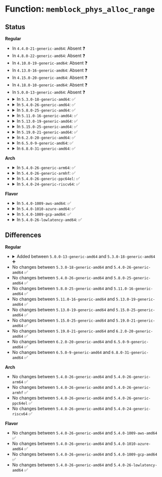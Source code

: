 # Function: <code>memblock_phys_alloc_range</code>

## Status
<b>Regular</b>
<ul>
<li>
In <code>4.4.0-21-generic-amd64</code>: Absent ❓
</li>
<li>
In <code>4.8.0-22-generic-amd64</code>: Absent ❓
</li>
<li>
In <code>4.10.0-19-generic-amd64</code>: Absent ❓
</li>
<li>
In <code>4.13.0-16-generic-amd64</code>: Absent ❓
</li>
<li>
In <code>4.15.0-20-generic-amd64</code>: Absent ❓
</li>
<li>
In <code>4.18.0-10-generic-amd64</code>: Absent ❓
</li>
<li>
In <code>5.0.0-13-generic-amd64</code>: Absent ❓
</li>
<li>
<details>
<summary>In <code>5.3.0-18-generic-amd64</code>: ✅</summary>

```c
phys_addr_t memblock_phys_alloc_range(phys_addr_t size, phys_addr_t align, phys_addr_t start, phys_addr_t end)
```

```json
{
  "name": "memblock_phys_alloc_range",
  "collision_type": "Unique Global",
  "inline_type": "No",
  "funcs": [
    {
      "addr": 18446744071604892182,
      "name": "memblock_phys_alloc_range",
      "external": true,
      "loc": "mm/memblock.c:1411",
      "file": "mm/memblock.c",
      "inline": "seen, unknown",
      "caller_inline": [],
      "caller_func": [
        "arch/x86/kernel/e820.c:e820__memblock_alloc_reserved",
        "mm/cma.c:cma_declare_contiguous",
        "mm/cma.c:cma_declare_contiguous",
        "drivers/firmware/efi/memmap.c:efi_memmap_alloc"
      ]
    }
  ],
  "symbols": [
    {
      "addr": 18446744071604892182,
      "name": "memblock_phys_alloc_range",
      "section": ".init.text",
      "bind": "STB_GLOBAL",
      "size": 20
    }
  ]
}
```
</details>
</li>
<li>
<details>
<summary>In <code>5.4.0-26-generic-amd64</code>: ✅</summary>

```c
phys_addr_t memblock_phys_alloc_range(phys_addr_t size, phys_addr_t align, phys_addr_t start, phys_addr_t end)
```

```json
{
  "name": "memblock_phys_alloc_range",
  "collision_type": "Unique Global",
  "inline_type": "No",
  "funcs": [
    {
      "addr": 18446744071604926087,
      "name": "memblock_phys_alloc_range",
      "external": true,
      "loc": "mm/memblock.c:1408",
      "file": "mm/memblock.c",
      "inline": "seen, unknown",
      "caller_inline": [],
      "caller_func": [
        "arch/x86/kernel/e820.c:e820__memblock_alloc_reserved",
        "mm/cma.c:cma_declare_contiguous",
        "mm/cma.c:cma_declare_contiguous",
        "drivers/firmware/efi/memmap.c:efi_memmap_alloc"
      ]
    }
  ],
  "symbols": [
    {
      "addr": 18446744071604926087,
      "name": "memblock_phys_alloc_range",
      "section": ".init.text",
      "bind": "STB_GLOBAL",
      "size": 20
    }
  ]
}
```
</details>
</li>
<li>
<details>
<summary>In <code>5.8.0-25-generic-amd64</code>: ✅</summary>

```c
phys_addr_t memblock_phys_alloc_range(phys_addr_t size, phys_addr_t align, phys_addr_t start, phys_addr_t end)
```

```json
{
  "name": "memblock_phys_alloc_range",
  "collision_type": "Unique Global",
  "inline_type": "No",
  "funcs": [
    {
      "addr": 18446744071609240509,
      "name": "memblock_phys_alloc_range",
      "external": true,
      "loc": "mm/memblock.c:1421",
      "file": "mm/memblock.c",
      "inline": "seen, unknown",
      "caller_inline": [],
      "caller_func": [
        "arch/x86/kernel/e820.c:e820__memblock_alloc_reserved",
        "drivers/firmware/efi/memmap.c:efi_memmap_alloc"
      ]
    }
  ],
  "symbols": [
    {
      "addr": 18446744071609240509,
      "name": "memblock_phys_alloc_range",
      "section": ".init.text",
      "bind": "STB_GLOBAL",
      "size": 23
    }
  ]
}
```
</details>
</li>
<li>
<details>
<summary>In <code>5.11.0-16-generic-amd64</code>: ✅</summary>

```c
phys_addr_t memblock_phys_alloc_range(phys_addr_t size, phys_addr_t align, phys_addr_t start, phys_addr_t end)
```

```json
{
  "name": "memblock_phys_alloc_range",
  "collision_type": "Unique Global",
  "inline_type": "No",
  "funcs": [
    {
      "addr": 18446744071612306918,
      "name": "memblock_phys_alloc_range",
      "external": true,
      "loc": "mm/memblock.c:1380",
      "file": "mm/memblock.c",
      "inline": "seen, unknown",
      "caller_inline": [],
      "caller_func": [
        "arch/x86/kernel/setup.c:reserve_crashkernel",
        "arch/x86/kernel/setup.c:reserve_crashkernel",
        "arch/x86/kernel/setup.c:reserve_crashkernel",
        "arch/x86/kernel/setup.c:reserve_crashkernel_low",
        "arch/x86/kernel/setup.c:relocate_initrd",
        "arch/x86/kernel/e820.c:e820__memblock_alloc_reserved",
        "drivers/firmware/efi/memmap.c:efi_memmap_alloc"
      ]
    }
  ],
  "symbols": [
    {
      "addr": 18446744071612306918,
      "name": "memblock_phys_alloc_range",
      "section": ".init.text",
      "bind": "STB_GLOBAL",
      "size": 113
    }
  ]
}
```
</details>
</li>
<li>
<details>
<summary>In <code>5.13.0-19-generic-amd64</code>: ✅</summary>

```c
phys_addr_t memblock_phys_alloc_range(phys_addr_t size, phys_addr_t align, phys_addr_t start, phys_addr_t end)
```

```json
{
  "name": "memblock_phys_alloc_range",
  "collision_type": "Unique Global",
  "inline_type": "No",
  "funcs": [
    {
      "addr": 18446744071614446735,
      "name": "memblock_phys_alloc_range",
      "external": true,
      "loc": "mm/memblock.c:1381",
      "file": "mm/memblock.c",
      "inline": "seen, unknown",
      "caller_inline": [],
      "caller_func": [
        "arch/x86/kernel/setup.c:setup_arch",
        "arch/x86/kernel/setup.c:reserve_crashkernel",
        "arch/x86/kernel/setup.c:reserve_crashkernel",
        "arch/x86/kernel/setup.c:reserve_crashkernel",
        "arch/x86/kernel/setup.c:reserve_crashkernel",
        "arch/x86/kernel/e820.c:e820__memblock_alloc_reserved",
        "drivers/firmware/efi/memmap.c:efi_memmap_alloc"
      ]
    }
  ],
  "symbols": [
    {
      "addr": 18446744071614446735,
      "name": "memblock_phys_alloc_range",
      "section": ".init.text",
      "bind": "STB_GLOBAL",
      "size": 113
    }
  ]
}
```
</details>
</li>
<li>
<details>
<summary>In <code>5.15.0-25-generic-amd64</code>: ✅</summary>

```c
phys_addr_t memblock_phys_alloc_range(phys_addr_t size, phys_addr_t align, phys_addr_t start, phys_addr_t end)
```

```json
{
  "name": "memblock_phys_alloc_range",
  "collision_type": "Unique Global",
  "inline_type": "No",
  "funcs": [
    {
      "addr": 18446744071615389653,
      "name": "memblock_phys_alloc_range",
      "external": true,
      "loc": "mm/memblock.c:1416",
      "file": "mm/memblock.c",
      "inline": "seen, unknown",
      "caller_inline": [],
      "caller_func": [
        "arch/x86/realmode/init.c:reserve_real_mode",
        "arch/x86/kernel/setup.c:setup_arch",
        "arch/x86/kernel/setup.c:reserve_crashkernel",
        "arch/x86/kernel/setup.c:reserve_crashkernel",
        "arch/x86/kernel/setup.c:reserve_crashkernel",
        "arch/x86/kernel/setup.c:reserve_crashkernel",
        "arch/x86/kernel/e820.c:e820__memblock_alloc_reserved",
        "arch/x86/kernel/aperture_64.c:gart_iommu_hole_init",
        "arch/x86/mm/init.c:init_mem_mapping",
        "arch/x86/mm/init.c:alloc_low_pages",
        "arch/x86/mm/numa.c:numa_alloc_distance",
        "drivers/acpi/tables.c:acpi_table_upgrade",
        "drivers/firmware/efi/memmap.c:efi_memmap_alloc"
      ]
    }
  ],
  "symbols": [
    {
      "addr": 18446744071615389653,
      "name": "memblock_phys_alloc_range",
      "section": ".init.text",
      "bind": "STB_GLOBAL",
      "size": 113
    }
  ]
}
```
</details>
</li>
<li>
<details>
<summary>In <code>5.19.0-21-generic-amd64</code>: ✅</summary>

```c
phys_addr_t memblock_phys_alloc_range(phys_addr_t size, phys_addr_t align, phys_addr_t start, phys_addr_t end)
```

```json
{
  "name": "memblock_phys_alloc_range",
  "collision_type": "Unique Global",
  "inline_type": "No",
  "funcs": [
    {
      "addr": 18446744071617179661,
      "name": "memblock_phys_alloc_range",
      "external": true,
      "loc": "mm/memblock.c:1423",
      "file": "mm/memblock.c",
      "inline": "seen, unknown",
      "caller_inline": [],
      "caller_func": [
        "arch/x86/realmode/init.c:reserve_real_mode",
        "arch/x86/kernel/setup.c:setup_arch",
        "arch/x86/kernel/setup.c:reserve_crashkernel",
        "arch/x86/kernel/setup.c:reserve_crashkernel",
        "arch/x86/kernel/setup.c:reserve_crashkernel",
        "arch/x86/kernel/setup.c:reserve_crashkernel",
        "arch/x86/kernel/e820.c:e820__memblock_alloc_reserved",
        "arch/x86/kernel/aperture_64.c:gart_iommu_hole_init",
        "arch/x86/mm/init.c:init_mem_mapping",
        "arch/x86/mm/init.c:alloc_low_pages",
        "arch/x86/mm/numa.c:numa_alloc_distance",
        "drivers/acpi/tables.c:acpi_table_upgrade",
        "drivers/firmware/efi/memmap.c:efi_memmap_alloc"
      ]
    }
  ],
  "symbols": [
    {
      "addr": 18446744071617179661,
      "name": "memblock_phys_alloc_range",
      "section": ".init.text",
      "bind": "STB_GLOBAL",
      "size": 129
    }
  ]
}
```
</details>
</li>
<li>
<details>
<summary>In <code>6.2.0-20-generic-amd64</code>: ✅</summary>

```c
phys_addr_t memblock_phys_alloc_range(phys_addr_t size, phys_addr_t align, phys_addr_t start, phys_addr_t end)
```

```json
{
  "name": "memblock_phys_alloc_range",
  "collision_type": "Unique Global",
  "inline_type": "No",
  "funcs": [
    {
      "addr": 18446744071627871360,
      "name": "memblock_phys_alloc_range",
      "external": true,
      "loc": "mm/memblock.c:1441",
      "file": "mm/memblock.c",
      "inline": "seen, unknown",
      "caller_inline": [],
      "caller_func": [
        "arch/x86/realmode/init.c:reserve_real_mode",
        "arch/x86/kernel/setup.c:setup_arch",
        "arch/x86/kernel/setup.c:reserve_crashkernel",
        "arch/x86/kernel/setup.c:reserve_crashkernel",
        "arch/x86/kernel/setup.c:reserve_crashkernel",
        "arch/x86/kernel/setup.c:reserve_crashkernel",
        "arch/x86/kernel/e820.c:e820__memblock_alloc_reserved",
        "arch/x86/kernel/aperture_64.c:gart_iommu_hole_init",
        "arch/x86/mm/init.c:init_mem_mapping",
        "arch/x86/mm/init.c:alloc_low_pages",
        "arch/x86/mm/numa.c:numa_alloc_distance",
        "arch/x86/platform/efi/memmap.c:efi_memmap_alloc",
        "drivers/acpi/tables.c:acpi_table_upgrade"
      ]
    }
  ],
  "symbols": [
    {
      "addr": 18446744071627871360,
      "name": "memblock_phys_alloc_range",
      "section": ".init.text",
      "bind": "STB_GLOBAL",
      "size": 134
    }
  ]
}
```
</details>
</li>
<li>
<details>
<summary>In <code>6.5.0-9-generic-amd64</code>: ✅</summary>

```c
phys_addr_t memblock_phys_alloc_range(phys_addr_t size, phys_addr_t align, phys_addr_t start, phys_addr_t end)
```

```json
{
  "name": "memblock_phys_alloc_range",
  "collision_type": "Unique Global",
  "inline_type": "No",
  "funcs": [
    {
      "addr": 18446744071619636368,
      "name": "memblock_phys_alloc_range",
      "external": true,
      "loc": "mm/memblock.c:1463",
      "file": "mm/memblock.c",
      "inline": "seen, unknown",
      "caller_inline": [],
      "caller_func": [
        "arch/x86/realmode/init.c:reserve_real_mode",
        "arch/x86/kernel/setup.c:setup_arch",
        "arch/x86/kernel/setup.c:reserve_crashkernel",
        "arch/x86/kernel/setup.c:reserve_crashkernel",
        "arch/x86/kernel/setup.c:reserve_crashkernel",
        "arch/x86/kernel/setup.c:reserve_crashkernel",
        "arch/x86/kernel/e820.c:e820__memblock_alloc_reserved",
        "arch/x86/kernel/aperture_64.c:gart_iommu_hole_init",
        "arch/x86/mm/init.c:init_mem_mapping",
        "arch/x86/mm/init.c:alloc_low_pages",
        "arch/x86/mm/numa.c:numa_alloc_distance",
        "arch/x86/platform/efi/memmap.c:efi_memmap_alloc",
        "drivers/acpi/tables.c:acpi_table_upgrade"
      ]
    }
  ],
  "symbols": [
    {
      "addr": 18446744071619636368,
      "name": "memblock_phys_alloc_range",
      "section": ".init.text",
      "bind": "STB_GLOBAL",
      "size": 134
    }
  ]
}
```
</details>
</li>
<li>
<details>
<summary>In <code>6.8.0-31-generic-amd64</code>: ✅</summary>

```c
phys_addr_t memblock_phys_alloc_range(phys_addr_t size, phys_addr_t align, phys_addr_t start, phys_addr_t end)
```

```json
{
  "name": "memblock_phys_alloc_range",
  "collision_type": "Unique Global",
  "inline_type": "No",
  "funcs": [
    {
      "addr": 18446744071621939776,
      "name": "memblock_phys_alloc_range",
      "external": true,
      "loc": "mm/memblock.c:1521",
      "file": "mm/memblock.c",
      "inline": "seen, unknown",
      "caller_inline": [],
      "caller_func": [
        "arch/x86/realmode/init.c:reserve_real_mode",
        "arch/x86/kernel/setup.c:setup_arch",
        "arch/x86/kernel/e820.c:e820__memblock_alloc_reserved",
        "arch/x86/kernel/aperture_64.c:gart_iommu_hole_init",
        "arch/x86/mm/init.c:init_mem_mapping",
        "arch/x86/mm/init.c:alloc_low_pages",
        "arch/x86/mm/numa.c:numa_alloc_distance",
        "arch/x86/platform/efi/memmap.c:efi_memmap_alloc",
        "kernel/crash_core.c:reserve_crashkernel_generic",
        "kernel/crash_core.c:reserve_crashkernel_generic",
        "drivers/acpi/tables.c:acpi_table_upgrade"
      ]
    }
  ],
  "symbols": [
    {
      "addr": 18446744071621939776,
      "name": "memblock_phys_alloc_range",
      "section": ".init.text",
      "bind": "STB_GLOBAL",
      "size": 134
    }
  ]
}
```
</details>
</li>
</ul>
<b>Arch</b>
<ul>
<li>
<details>
<summary>In <code>5.4.0-26-generic-arm64</code>: ✅</summary>

```c
phys_addr_t memblock_phys_alloc_range(phys_addr_t size, phys_addr_t align, phys_addr_t start, phys_addr_t end)
```

```json
{
  "name": "memblock_phys_alloc_range",
  "collision_type": "Unique Global",
  "inline_type": "No",
  "funcs": [
    {
      "addr": 18446603336510965332,
      "name": "memblock_phys_alloc_range",
      "external": true,
      "loc": "mm/memblock.c:1408",
      "file": "mm/memblock.c",
      "inline": "seen, unknown",
      "caller_inline": [],
      "caller_func": [
        "arch/arm64/mm/mmu.c:early_pgtable_alloc",
        "mm/cma.c:cma_declare_contiguous",
        "mm/cma.c:cma_declare_contiguous",
        "drivers/firmware/efi/memmap.c:efi_memmap_alloc"
      ]
    }
  ],
  "symbols": [
    {
      "addr": 18446603336510965332,
      "name": "memblock_phys_alloc_range",
      "section": ".init.text",
      "bind": "STB_GLOBAL",
      "size": 80
    }
  ]
}
```
</details>
</li>
<li>
<details>
<summary>In <code>5.4.0-26-generic-armhf</code>: ✅</summary>

```c
phys_addr_t memblock_phys_alloc_range(phys_addr_t size, phys_addr_t align, phys_addr_t start, phys_addr_t end)
```

```json
{
  "name": "memblock_phys_alloc_range",
  "collision_type": "Unique Global",
  "inline_type": "No",
  "funcs": [
    {
      "addr": 3243451864,
      "name": "memblock_phys_alloc_range",
      "external": true,
      "loc": "mm/memblock.c:1408",
      "file": "mm/memblock.c",
      "inline": "seen, unknown",
      "caller_inline": [],
      "caller_func": [
        "arch/arm/mm/init.c:arm_memblock_steal",
        "mm/cma.c:cma_declare_contiguous",
        "mm/cma.c:cma_declare_contiguous",
        "drivers/firmware/efi/memmap.c:efi_memmap_alloc"
      ]
    }
  ],
  "symbols": [
    {
      "addr": 3243451864,
      "name": "memblock_phys_alloc_range",
      "section": ".init.text",
      "bind": "STB_GLOBAL",
      "size": 44
    }
  ]
}
```
</details>
</li>
<li>
<details>
<summary>In <code>5.4.0-26-generic-ppc64el</code>: ✅</summary>

```c
phys_addr_t memblock_phys_alloc_range(phys_addr_t size, phys_addr_t align, phys_addr_t start, phys_addr_t end)
```

```json
{
  "name": "memblock_phys_alloc_range",
  "collision_type": "Unique Global",
  "inline_type": "No",
  "funcs": [
    {
      "addr": 13835058055302618816,
      "name": "memblock_phys_alloc_range",
      "external": true,
      "loc": "mm/memblock.c:1408",
      "file": "mm/memblock.c",
      "inline": "seen, unknown",
      "caller_inline": [],
      "caller_func": [
        "arch/powerpc/kernel/rtas.c:rtas_initialize",
        "arch/powerpc/mm/book3s64/hash_utils.c:htab_initialize",
        "mm/cma.c:cma_declare_contiguous",
        "mm/cma.c:cma_declare_contiguous"
      ]
    }
  ],
  "symbols": [
    {
      "addr": 13835058055302618816,
      "name": "memblock_phys_alloc_range",
      "section": ".init.text",
      "bind": "STB_GLOBAL",
      "size": 24
    }
  ]
}
```
</details>
</li>
<li>
<details>
<summary>In <code>5.4.0-24-generic-riscv64</code>: ✅</summary>

```c
phys_addr_t memblock_phys_alloc_range(phys_addr_t size, phys_addr_t align, phys_addr_t start, phys_addr_t end)
```

```json
{
  "name": "memblock_phys_alloc_range",
  "collision_type": "Unique Global",
  "inline_type": "No",
  "funcs": [
    {
      "addr": 18446743936270691658,
      "name": "memblock_phys_alloc_range",
      "external": true,
      "loc": "mm/memblock.c:1408",
      "file": "mm/memblock.c",
      "inline": "seen, unknown",
      "caller_inline": [],
      "caller_func": [
        "arch/riscv/mm/init.c:create_pgd_mapping",
        "arch/riscv/mm/init.c:create_pgd_mapping",
        "mm/cma.c:cma_declare_contiguous",
        "mm/cma.c:cma_declare_contiguous"
      ]
    }
  ],
  "symbols": [
    {
      "addr": 18446743936270691658,
      "name": "memblock_phys_alloc_range",
      "section": ".init.text",
      "bind": "STB_GLOBAL",
      "size": 68
    }
  ]
}
```
</details>
</li>
</ul>
<b>Flavor</b>
<ul>
<li>
<details>
<summary>In <code>5.4.0-1009-aws-amd64</code>: ✅</summary>

```c
phys_addr_t memblock_phys_alloc_range(phys_addr_t size, phys_addr_t align, phys_addr_t start, phys_addr_t end)
```

```json
{
  "name": "memblock_phys_alloc_range",
  "collision_type": "Unique Global",
  "inline_type": "No",
  "funcs": [
    {
      "addr": 18446744071604831547,
      "name": "memblock_phys_alloc_range",
      "external": true,
      "loc": "mm/memblock.c:1408",
      "file": "mm/memblock.c",
      "inline": "seen, unknown",
      "caller_inline": [],
      "caller_func": [
        "arch/x86/kernel/e820.c:e820__memblock_alloc_reserved",
        "mm/cma.c:cma_declare_contiguous",
        "mm/cma.c:cma_declare_contiguous",
        "drivers/firmware/efi/memmap.c:efi_memmap_alloc"
      ]
    }
  ],
  "symbols": [
    {
      "addr": 18446744071604831547,
      "name": "memblock_phys_alloc_range",
      "section": ".init.text",
      "bind": "STB_GLOBAL",
      "size": 20
    }
  ]
}
```
</details>
</li>
<li>
<details>
<summary>In <code>5.4.0-1010-azure-amd64</code>: ✅</summary>

```c
phys_addr_t memblock_phys_alloc_range(phys_addr_t size, phys_addr_t align, phys_addr_t start, phys_addr_t end)
```

```json
{
  "name": "memblock_phys_alloc_range",
  "collision_type": "Unique Global",
  "inline_type": "No",
  "funcs": [
    {
      "addr": 18446744071604800608,
      "name": "memblock_phys_alloc_range",
      "external": true,
      "loc": "mm/memblock.c:1408",
      "file": "mm/memblock.c",
      "inline": "seen, unknown",
      "caller_inline": [],
      "caller_func": [
        "arch/x86/kernel/e820.c:e820__memblock_alloc_reserved",
        "mm/cma.c:cma_declare_contiguous",
        "mm/cma.c:cma_declare_contiguous",
        "drivers/firmware/efi/memmap.c:efi_memmap_alloc"
      ]
    }
  ],
  "symbols": [
    {
      "addr": 18446744071604800608,
      "name": "memblock_phys_alloc_range",
      "section": ".init.text",
      "bind": "STB_GLOBAL",
      "size": 20
    }
  ]
}
```
</details>
</li>
<li>
<details>
<summary>In <code>5.4.0-1009-gcp-amd64</code>: ✅</summary>

```c
phys_addr_t memblock_phys_alloc_range(phys_addr_t size, phys_addr_t align, phys_addr_t start, phys_addr_t end)
```

```json
{
  "name": "memblock_phys_alloc_range",
  "collision_type": "Unique Global",
  "inline_type": "No",
  "funcs": [
    {
      "addr": 18446744071604908731,
      "name": "memblock_phys_alloc_range",
      "external": true,
      "loc": "mm/memblock.c:1408",
      "file": "mm/memblock.c",
      "inline": "seen, unknown",
      "caller_inline": [],
      "caller_func": [
        "arch/x86/kernel/e820.c:e820__memblock_alloc_reserved",
        "mm/cma.c:cma_declare_contiguous",
        "mm/cma.c:cma_declare_contiguous",
        "drivers/firmware/efi/memmap.c:efi_memmap_alloc"
      ]
    }
  ],
  "symbols": [
    {
      "addr": 18446744071604908731,
      "name": "memblock_phys_alloc_range",
      "section": ".init.text",
      "bind": "STB_GLOBAL",
      "size": 20
    }
  ]
}
```
</details>
</li>
<li>
<details>
<summary>In <code>5.4.0-26-lowlatency-amd64</code>: ✅</summary>

```c
phys_addr_t memblock_phys_alloc_range(phys_addr_t size, phys_addr_t align, phys_addr_t start, phys_addr_t end)
```

```json
{
  "name": "memblock_phys_alloc_range",
  "collision_type": "Unique Global",
  "inline_type": "No",
  "funcs": [
    {
      "addr": 18446744071604930268,
      "name": "memblock_phys_alloc_range",
      "external": true,
      "loc": "mm/memblock.c:1408",
      "file": "mm/memblock.c",
      "inline": "seen, unknown",
      "caller_inline": [],
      "caller_func": [
        "arch/x86/kernel/e820.c:e820__memblock_alloc_reserved",
        "mm/cma.c:cma_declare_contiguous",
        "mm/cma.c:cma_declare_contiguous",
        "drivers/firmware/efi/memmap.c:efi_memmap_alloc"
      ]
    }
  ],
  "symbols": [
    {
      "addr": 18446744071604930268,
      "name": "memblock_phys_alloc_range",
      "section": ".init.text",
      "bind": "STB_GLOBAL",
      "size": 20
    }
  ]
}
```
</details>
</li>
</ul>

## Differences
<b>Regular</b>
<ul>
<li>
<details>
<summary>Added between <code>5.0.0-13-generic-amd64</code> and <code>5.3.0-18-generic-amd64</code> ➕</summary>

```c
phys_addr_t memblock_phys_alloc_range(phys_addr_t size, phys_addr_t align, phys_addr_t start, phys_addr_t end)
```
</details>
</li>
<li>
No changes between <code>5.3.0-18-generic-amd64</code> and <code>5.4.0-26-generic-amd64</code> ✅
</li>
<li>
No changes between <code>5.4.0-26-generic-amd64</code> and <code>5.8.0-25-generic-amd64</code> ✅
</li>
<li>
No changes between <code>5.8.0-25-generic-amd64</code> and <code>5.11.0-16-generic-amd64</code> ✅
</li>
<li>
No changes between <code>5.11.0-16-generic-amd64</code> and <code>5.13.0-19-generic-amd64</code> ✅
</li>
<li>
No changes between <code>5.13.0-19-generic-amd64</code> and <code>5.15.0-25-generic-amd64</code> ✅
</li>
<li>
No changes between <code>5.15.0-25-generic-amd64</code> and <code>5.19.0-21-generic-amd64</code> ✅
</li>
<li>
No changes between <code>5.19.0-21-generic-amd64</code> and <code>6.2.0-20-generic-amd64</code> ✅
</li>
<li>
No changes between <code>6.2.0-20-generic-amd64</code> and <code>6.5.0-9-generic-amd64</code> ✅
</li>
<li>
No changes between <code>6.5.0-9-generic-amd64</code> and <code>6.8.0-31-generic-amd64</code> ✅
</li>
</ul>
<b>Arch</b>
<ul>
<li>
No changes between <code>5.4.0-26-generic-amd64</code> and <code>5.4.0-26-generic-arm64</code> ✅
</li>
<li>
No changes between <code>5.4.0-26-generic-amd64</code> and <code>5.4.0-26-generic-armhf</code> ✅
</li>
<li>
No changes between <code>5.4.0-26-generic-amd64</code> and <code>5.4.0-26-generic-ppc64el</code> ✅
</li>
<li>
No changes between <code>5.4.0-26-generic-amd64</code> and <code>5.4.0-24-generic-riscv64</code> ✅
</li>
</ul>
<b>Flavor</b>
<ul>
<li>
No changes between <code>5.4.0-26-generic-amd64</code> and <code>5.4.0-1009-aws-amd64</code> ✅
</li>
<li>
No changes between <code>5.4.0-26-generic-amd64</code> and <code>5.4.0-1010-azure-amd64</code> ✅
</li>
<li>
No changes between <code>5.4.0-26-generic-amd64</code> and <code>5.4.0-1009-gcp-amd64</code> ✅
</li>
<li>
No changes between <code>5.4.0-26-generic-amd64</code> and <code>5.4.0-26-lowlatency-amd64</code> ✅
</li>
</ul>
